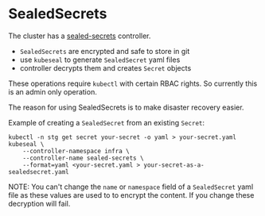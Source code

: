 
SealedSecrets
=============

The cluster has a [sealed-secrets](https://github.com/bitnami-labs/sealed-secrets) controller.

- `SealedSecrets` are encrypted and safe to store in git
- use `kubeseal` to generate `SealedSecret` yaml files
- controller decrypts them and creates `Secret` objects

These operations require `kubectl` with certain RBAC rights.
So currently this is an admin only operation.

The reason for using SealedSecrets is to make disaster recovery easier.

Example of creating a `SealedSecret` from an existing `Secret`:

```
kubectl -n stg get secret your-secret -o yaml > your-secret.yaml 
kubeseal \
    --controller-namespace infra \
    --controller-name sealed-secrets \
    --format=yaml <your-secret.yaml > your-secret-as-a-sealedsecret.yaml
```

NOTE: You can't change the `name` or `namespace` field of a `SealedSecret` yaml file as these values are used to to encrypt the content. If you change these decryption will fail.
